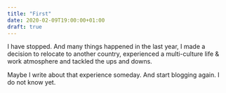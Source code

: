 ```yaml
---
title: "First"
date: 2020-02-09T19:00:00+01:00
draft: true
---
```


I have stopped. And many things happened in the last year, I made a decision to relocate to another country, experienced a multi-culture life & work atmosphere and tackled the ups and downs.

Maybe I write about that experience someday. And start blogging again. I do not know yet.

